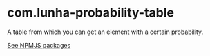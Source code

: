 # com.lunha-probability-table
A table from which you can get an element with a certain probability.

[See NPMJS packages](https://www.npmjs.com/settings/ylunha/packages)
